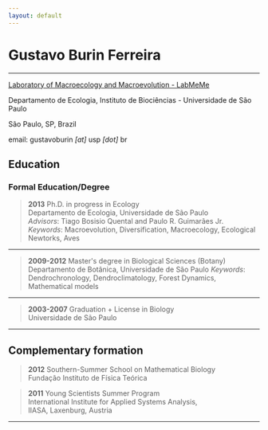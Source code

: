 ```yaml
---
layout: default
---
```


# Gustavo Burin Ferreira
------------------------------
[Laboratory of Macroecology and Macroevolution - LabMeMe](http://ecologia.ib.usp.br/labmeme)

Departamento de Ecologia, Instituto de Biociências - Universidade de São Paulo

São Paulo, SP, Brazil

email: gustavoburin *[at]* usp *[dot]* br


## Education

### Formal Education/Degree

> **2013**      Ph.D. in progress in Ecology  
>               Departamento de Ecologia, Universidade de São Paulo  
> *Advisors*:   Tiago Bosisio Quental and Paulo R. Guimarães Jr.  
> *Keywords*:   Macroevolution, Diversification, Macroecology,
>               Ecological Newtorks, Aves

----

> **2009-2012** Master's degree in Biological Sciences (Botany)  
>               Departamento de Botânica, Universidade de São Paulo
> *Keywords*:   Dendrochronology, Dendroclimatology, Forest Dynamics,
>               Mathematical models

----

> **2003-2007** Graduation + License in Biology  
>  	        Universidade de São Paulo

-----------------

## Complementary formation

> **2012**      Southern-Summer School on Mathematical Biology  
> 	        Fundação Instituto de Física Teórica

> **2011**      Young Scientists Summer Program  
> 	        International Institute for Applied Systems Analysis,  
>               IIASA, Laxenburg, Austria

-----------------
